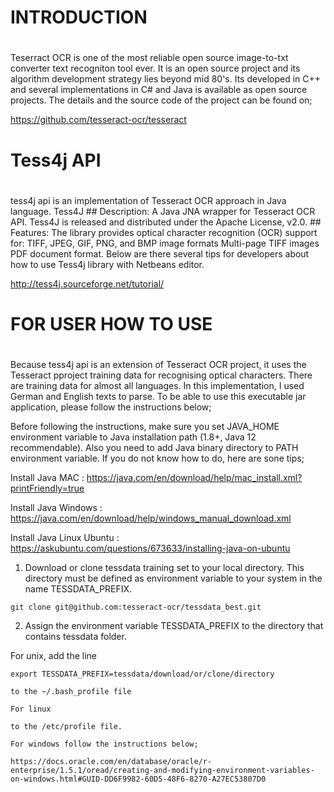 #
# INTRODUCTION
#

Teserract OCR is one of the most reliable open source image-to-txt converter text recogniton tool ever. It is an open source project and its algorithm development strategy lies beyond mid 80's. Its developed in C++ and several implementations in C# and Java is available as open source projects. The details and the source code of the project can be found on;

https://github.com/tesseract-ocr/tesseract

#
# Tess4j API
#

tess4j api is an implementation of Tesseract OCR approach in Java language. Tess4J ## Description: A Java JNA wrapper for Tesseract OCR API. Tess4J is released and distributed under the Apache License, v2.0. ## Features: The library provides optical character recognition (OCR) support for: TIFF, JPEG, GIF, PNG, and BMP image formats Multi-page TIFF images PDF document format. Below are there several tips for developers about how to use Tess4j library with Netbeans editor.

 http://tess4j.sourceforge.net/tutorial/

 #
 # FOR USER HOW TO USE
 #

 Because tess4j api is an extension of Tesseract OCR project, it uses the Tesseract pproject training data for recognising optical characters. There are training data for almost all languages. In this implementation, I used German and English texts to parse. To be able to use this executable jar application, please follow the instructions below;

Before following the instructions, make sure you set JAVA_HOME environment variable to Java installation path (1.8+, Java 12 recommendable). Also you need to add Java binary directory to PATH environment variable. If you do not know how to do, here are sone tips;

Install Java MAC : https://java.com/en/download/help/mac_install.xml?printFriendly=true

Install Java Windows : https://java.com/en/download/help/windows_manual_download.xml

Install Java Linux Ubuntu : https://askubuntu.com/questions/673633/installing-java-on-ubuntu

 1. Download or clone tessdata training set to your local directory. This directory must be defined as environment variable to your system in the name TESSDATA_PREFIX.

```
git clone git@github.com:tesseract-ocr/tessdata_best.git

```
2. Assign the environment variable TESSDATA_PREFIX to the directory that contains tessdata folder. 

For unix, add the line 

```
export TESSDATA_PREFIX=tessdata/download/or/clone/directory

to the ~/.bash_profile file

For linux

to the /etc/profile file.

For windows follow the instructions below;

https://docs.oracle.com/en/database/oracle/r-enterprise/1.5.1/oread/creating-and-modifying-environment-variables-on-windows.html#GUID-DD6F9982-60D5-48F6-8270-A27EC53807D0
